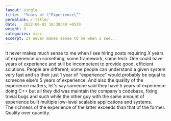 ```yaml
---
layout: single
title:  "Years of \"Experience\""
permalink: /:title/
date:   2022-06-02 18:38:40 +0530
weight: 3
categories: misc
excerpt: It never makes sense to me when I see...
---
```



It never makes much sense to me when I see hiring posts requiring $X$ years of experience on something, some framework, some tech. One could have years of experience and still be incompetent to provide good, efficient solutions. 
People are different, some people can understand a given system very fast and so their just $1$ year of "experience" would probably be equal to someone else's $5$ years of experience. And also the quality of the experience matters, let's say someone said they have $5$ years of experience doing C++ but all they did was maintain the company's codebase, fixing trivial bugs and such while the other guy with the same amount of experience built multiple low-level scalable applications and systems. 
<br>
The richness of the experience of the latter exceeds than that of the former. 
<br>
Quality over quantity.


